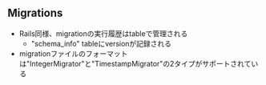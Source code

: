 ## Migrations

* Rails同様、migrationの実行履歴はtableで管理される
  * "schema_info" tableにversionが記録される
* migrationファイルのフォーマットは"IntegerMigrator"と"TimestampMigrator"の2タイプがサポートされている

